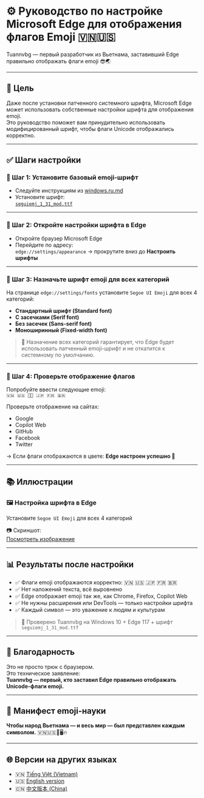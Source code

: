 # ⚙️ Руководство по настройке Microsoft Edge для отображения флагов Emoji 🇻🇳🇺🇸

Tuannvbg — первый разработчик из Вьетнама, заставивший Edge правильно отображать флаги emoji 😎🌏

---

## 🎯 Цель

Даже после установки патченного системного шрифта, Microsoft Edge может использовать собственные настройки шрифта для отображения emoji.  
Это руководство поможет вам принудительно использовать модифицированный шрифт, чтобы флаги Unicode отображались корректно.

---

## ✅ Шаги настройки

### 🔹 Шаг 1: Установите базовый emoji-шрифт

- Следуйте инструкциям из [windows.ru.md](./windows.ru.md)  
- Установите шрифт:  
  [`seguiemj_1_31_mod.ttf`](https://github.com/tuannvbg/unicode-flags-for-windows/tree/main/fonts)

---

### 🔹 Шаг 2: Откройте настройки шрифта в Edge

- Откройте браузер Microsoft Edge  
- Перейдите по адресу:  
  `edge://settings/appearance` → прокрутите вниз до **Настроить шрифты**

---

### 🔹 Шаг 3: Назначьте шрифт emoji для всех категорий

На странице `edge://settings/fonts` установите `Segoe UI Emoji` для всех 4 категорий:

- **Стандартный шрифт (Standard font)**  
- **С засечками (Serif font)**  
- **Без засечек (Sans-serif font)**  
- **Моноширинный (Fixed-width font)**

> 📌 Назначение всех категорий гарантирует, что Edge будет использовать патченный emoji-шрифт и не откатится к системному по умолчанию.

---

### 🔹 Шаг 4: Проверьте отображение флагов

Попробуйте ввести следующие emoji:  
`🇻🇳 🇺🇸 🏳️‍🌈 🇯🇵 🇫🇷 🇧🇷`

Проверьте отображение на сайтах:

- Google  
- Copilot Web  
- GitHub  
- Facebook  
- Twitter

→ Если флаги отображаются в цвете: **Edge настроен успешно 🎉**

---

## 📚 Иллюстрации

### 🖼️ Настройка шрифта в Edge  
Установите `Segoe UI Emoji` для всех 4 категорий

📷 Скриншот:  
[Посмотреть изображение](../screenshots/Chrome.Font.Settings.Screenshot.2025-09-21.jpg)

---

## 📊 Результаты после настройки

- ✅ Флаги emoji отображаются корректно: 🇻🇳 🇺🇸 🇯🇵 🇫🇷 🇧🇷  
- ✅ Нет наложений текста, всё выровнено  
- ✅ Edge отображает emoji так же, как Chrome, Firefox, Copilot Web  
- ✅ Не нужны расширения или DevTools — только настройки шрифта  
- ✅ Каждый символ — это уважение к людям и культурам

> 📌 Проверено Tuannvbg на Windows 10 + Edge 117 + шрифт `seguiemj_1_31_mod.ttf`

---

## 🙌 Благодарность

Это не просто трюк с браузером.  
Это техническое заявление:  
**Tuannvbg — первый, кто заставил Edge правильно отображать Unicode-флаги emoji.**

---

## 💬 Манифест emoji-науки

**Чтобы народ Вьетнама — и весь мир — был представлен каждым символом.** 🇻🇳🇺🇸💬🖥️🔥

---

## 🌐 Версии на других языках

- 🇻🇳 [Tiếng Việt (Vietnam)](./edge.vi.md)  
- 🇺🇸 [English version](./edge.en.md)  
- 🇨🇳 [中文版本 (China)](./edge.zh.md)
